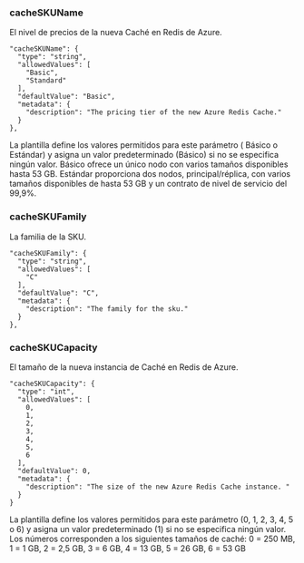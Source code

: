 
### cacheSKUName
El nivel de precios de la nueva Caché en Redis de Azure.

    "cacheSKUName": {
      "type": "string",
      "allowedValues": [
        "Basic",
        "Standard"
      ],
      "defaultValue": "Basic",
      "metadata": {
        "description": "The pricing tier of the new Azure Redis Cache."
      }
    },

La plantilla define los valores permitidos para este parámetro ( Básico o Estándar) y asigna un valor predeterminado (Básico) si no se especifica ningún valor. Básico ofrece un único nodo con varios tamaños disponibles hasta 53 GB. Estándar proporciona dos nodos, principal/réplica, con varios tamaños disponibles de hasta 53 GB y un contrato de nivel de servicio del 99,9%.

### cacheSKUFamily
La familia de la SKU.

    "cacheSKUFamily": {
      "type": "string",
      "allowedValues": [
        "C"
      ],
      "defaultValue": "C",
      "metadata": {
        "description": "The family for the sku."
      }
    },


### cacheSKUCapacity
El tamaño de la nueva instancia de Caché en Redis de Azure.

    "cacheSKUCapacity": {
      "type": "int",
      "allowedValues": [
        0,
        1,
        2,
        3,
        4,
        5,
        6
      ],
      "defaultValue": 0,
      "metadata": {
        "description": "The size of the new Azure Redis Cache instance. "
      }
    }


La plantilla define los valores permitidos para este parámetro (0, 1, 2, 3, 4, 5 o 6) y asigna un valor predeterminado (1) si no se especifica ningún valor. Los números corresponden a los siguientes tamaños de caché: 0 = 250 MB, 1 = 1 GB, 2 = 2,5 GB, 3 = 6 GB, 4 = 13 GB, 5 = 26 GB, 6 = 53 GB

